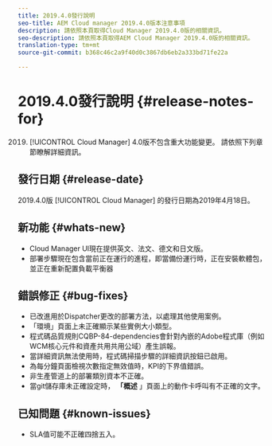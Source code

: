 ```yaml
---
title: 2019.4.0發行說明
seo-title: AEM Cloud manager 2019.4.0版本注意事項
description: 請依照本頁取得Cloud Manager 2019.4.0版的相關資訊。
seo-description: 請依照本頁取得AEM Cloud Manager 2019.4.0版的相關資訊。
translation-type: tm+mt
source-git-commit: b368c46c2a9f40d0c3867db6eb2a333bd71fe22a

---
```



# 2019.4.0發行說明 {#release-notes-for}

2019. [!UICONTROL Cloud Manager] 4.0版不包含重大功能變更。 請依照下列章節瞭解詳細資訊。

## 發行日期 {#release-date}

2019.4.0版 [!UICONTROL Cloud Manager] 的發行日期為2019年4月18日。

## 新功能 {#whats-new}

* Cloud Manager UI現在提供英文、法文、德文和日文版。
* 部署步驟現在包含當前正在運行的進程，即當備份運行時，正在安裝軟體包，並正在重新配置負載平衡器

## 錯誤修正 {#bug-fixes}

* 已改進用於Dispatcher更改的部署方法，以處理其他使用案例。
* 「環境」頁面上未正確顯示某些實例大小類型。
* 程式碼品質規則CQBP-84-dependencies會針對內嵌的Adobe程式庫（例如WCM核心元件和資產共用共用公域）產生誤報。
* 當詳細資訊無法使用時，程式碼掃描步驟的詳細資訊按鈕已啟用。
* 為每分鐘頁面檢視次數指定無效值時，KPI的下界值錯誤。
* 非生產管道上的部署類別資本不正確。
* 當git儲存庫未正確設定時， **「概述** 」頁面上的動作卡呼叫有不正確的文字。

## 已知問題 {#known-issues}

* SLA值可能不正確四捨五入。
